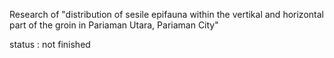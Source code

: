 Research of "distribution of sesile epifauna within the vertikal and horizontal part of the groin in Pariaman Utara, Pariaman City"

status : not finished
